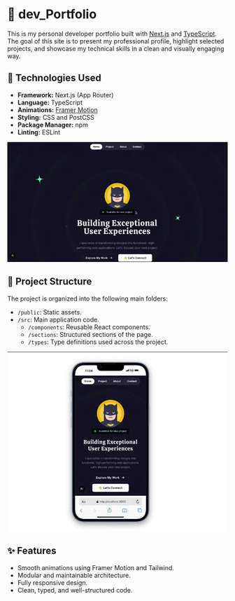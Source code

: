 # 💼 dev_Portfolio

This is my personal developer portfolio built with [Next.js](https://nextjs.org/) and [TypeScript](https://www.typescriptlang.org/). The goal of this site is to present my professional profile, highlight selected projects, and showcase my technical skills in a clean and visually engaging way.

## 🚀 Technologies Used

- **Framework:** Next.js (App Router)
- **Language:** TypeScript
- **Animations:** [Framer Motion](https://www.framer.com/motion/)
- **Styling:** CSS and PostCSS
- **Package Manager:** npm
- **Linting:** ESLint

![Screenshot of portfolio](./public/screen1.webp)

## 📁 Project Structure

The project is organized into the following main folders:

- `/public`: Static assets.
- `/src`: Main application code.
  - `/components`: Reusable React components.
  - `/sections`: Structured sections of the page.
  - `/types`: Type definitions used across the project.

![Screenshot of portfolio](./public/screen2.webp)

## ✨ Features

- Smooth animations using Framer Motion and Tailwind.
- Modular and maintainable architecture.
- Fully responsive design.
- Clean, typed, and well-structured code.

